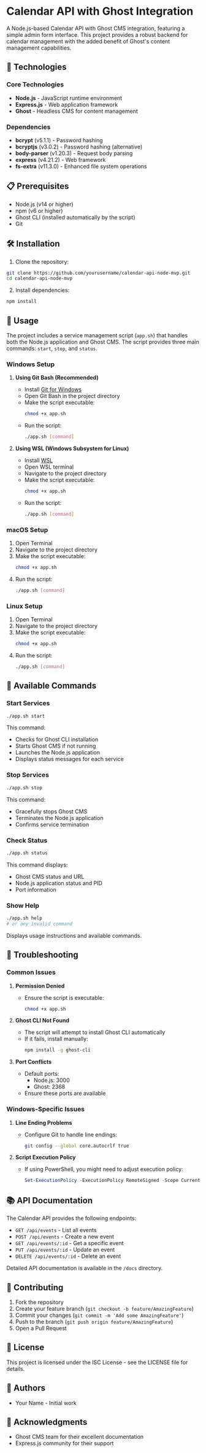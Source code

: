 # Calendar API with Ghost Integration

A Node.js-based Calendar API with Ghost CMS integration, featuring a simple admin form interface. This project provides a robust backend for calendar management with the added benefit of Ghost's content management capabilities.

## 🚀 Technologies

### Core Technologies
- **Node.js** - JavaScript runtime environment
- **Express.js** - Web application framework
- **Ghost** - Headless CMS for content management

### Dependencies
- **bcrypt** (v5.1.1) - Password hashing
- **bcryptjs** (v3.0.2) - Password hashing (alternative)
- **body-parser** (v1.20.3) - Request body parsing
- **express** (v4.21.2) - Web framework
- **fs-extra** (v11.3.0) - Enhanced file system operations

## 📋 Prerequisites

- Node.js (v14 or higher)
- npm (v6 or higher)
- Ghost CLI (installed automatically by the script)
- Git

## 🛠️ Installation

1. Clone the repository:
```bash
git clone https://github.com/yourusername/calendar-api-node-mvp.git
cd calendar-api-node-mvp
```

2. Install dependencies:
```bash
npm install
```

## 🚀 Usage

The project includes a service management script (`app.sh`) that handles both the Node.js application and Ghost CMS. The script provides three main commands: `start`, `stop`, and `status`.

### Windows Setup

1. **Using Git Bash (Recommended)**
   - Install [Git for Windows](https://git-scm.com/download/win)
   - Open Git Bash in the project directory
   - Make the script executable:
     ```bash
     chmod +x app.sh
     ```
   - Run the script:
     ```bash
     ./app.sh [command]
     ```

2. **Using WSL (Windows Subsystem for Linux)**
   - Install [WSL](https://docs.microsoft.com/en-us/windows/wsl/install)
   - Open WSL terminal
   - Navigate to the project directory
   - Make the script executable:
     ```bash
     chmod +x app.sh
     ```
   - Run the script:
     ```bash
     ./app.sh [command]
     ```

### macOS Setup

1. Open Terminal
2. Navigate to the project directory
3. Make the script executable:
   ```bash
   chmod +x app.sh
   ```
4. Run the script:
   ```bash
   ./app.sh [command]
   ```

### Linux Setup

1. Open Terminal
2. Navigate to the project directory
3. Make the script executable:
   ```bash
   chmod +x app.sh
   ```
4. Run the script:
   ```bash
   ./app.sh [command]
   ```

## 📝 Available Commands

### Start Services
```bash
./app.sh start
```
This command:
- Checks for Ghost CLI installation
- Starts Ghost CMS if not running
- Launches the Node.js application
- Displays status messages for each service

### Stop Services
```bash
./app.sh stop
```
This command:
- Gracefully stops Ghost CMS
- Terminates the Node.js application
- Confirms service termination

### Check Status
```bash
./app.sh status
```
This command displays:
- Ghost CMS status and URL
- Node.js application status and PID
- Port information

### Show Help
```bash
./app.sh help
# or any invalid command
```
Displays usage instructions and available commands.

## 🔧 Troubleshooting

### Common Issues

1. **Permission Denied**
   - Ensure the script is executable:
     ```bash
     chmod +x app.sh
     ```

2. **Ghost CLI Not Found**
   - The script will attempt to install Ghost CLI automatically
   - If it fails, install manually:
     ```bash
     npm install -g ghost-cli
     ```

3. **Port Conflicts**
   - Default ports:
     - Node.js: 3000
     - Ghost: 2368
   - Ensure these ports are available

### Windows-Specific Issues

1. **Line Ending Problems**
   - Configure Git to handle line endings:
     ```bash
     git config --global core.autocrlf true
     ```

2. **Script Execution Policy**
   - If using PowerShell, you might need to adjust execution policy:
     ```powershell
     Set-ExecutionPolicy -ExecutionPolicy RemoteSigned -Scope CurrentUser
     ```

## 📚 API Documentation

The Calendar API provides the following endpoints:

- `GET /api/events` - List all events
- `POST /api/events` - Create a new event
- `GET /api/events/:id` - Get a specific event
- `PUT /api/events/:id` - Update an event
- `DELETE /api/events/:id` - Delete an event

Detailed API documentation is available in the `/docs` directory.

## 🤝 Contributing

1. Fork the repository
2. Create your feature branch (`git checkout -b feature/AmazingFeature`)
3. Commit your changes (`git commit -m 'Add some AmazingFeature'`)
4. Push to the branch (`git push origin feature/AmazingFeature`)
5. Open a Pull Request

## 📄 License

This project is licensed under the ISC License - see the LICENSE file for details.

## 👥 Authors

- Your Name - Initial work

## 🙏 Acknowledgments

- Ghost CMS team for their excellent documentation
- Express.js community for their support 